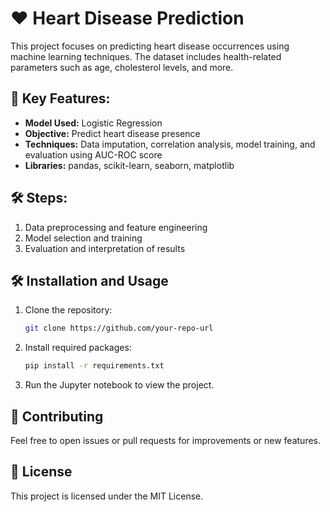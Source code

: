 # ❤️ Heart Disease Prediction

This project focuses on predicting heart disease occurrences using machine learning techniques. The dataset includes health-related parameters such as age, cholesterol levels, and more.

## 🔑 Key Features:
- **Model Used:** Logistic Regression
- **Objective:** Predict heart disease presence
- **Techniques:** Data imputation, correlation analysis, model training, and evaluation using AUC-ROC score
- **Libraries:** pandas, scikit-learn, seaborn, matplotlib

## 🛠️ Steps:
1. Data preprocessing and feature engineering
2. Model selection and training
3. Evaluation and interpretation of results

## 🛠️ Installation and Usage
1. Clone the repository: 
    ```bash
    git clone https://github.com/your-repo-url
    ```
2. Install required packages:
    ```bash
    pip install -r requirements.txt
    ```
3. Run the Jupyter notebook to view the project.

## 🤝 Contributing
Feel free to open issues or pull requests for improvements or new features.

## 📜 License
This project is licensed under the MIT License.
